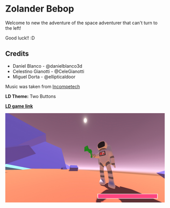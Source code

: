 # Zolander Bebop

Welcome to new the adventure of the space adventurer that can't turn to the left!

Good luck!! :D

## Credits

* Daniel Blanco - @danielblanco3d
* Celestino Gianotti - @CeleGianotti
* Miguel Dorta - @ellipticaldoor


Music was taken from [Incompetech](http://incompetech.com/)

**LD Theme:** Two Buttons

**[LD game link](http://ludumdare.com/compo/ludum-dare-34/?action=preview&uid=24027)**


![screenshot](https://raw.githubusercontent.com/ellipticaldoor/zolander_bebop_ld34/master/screens/shot1.jpg)
